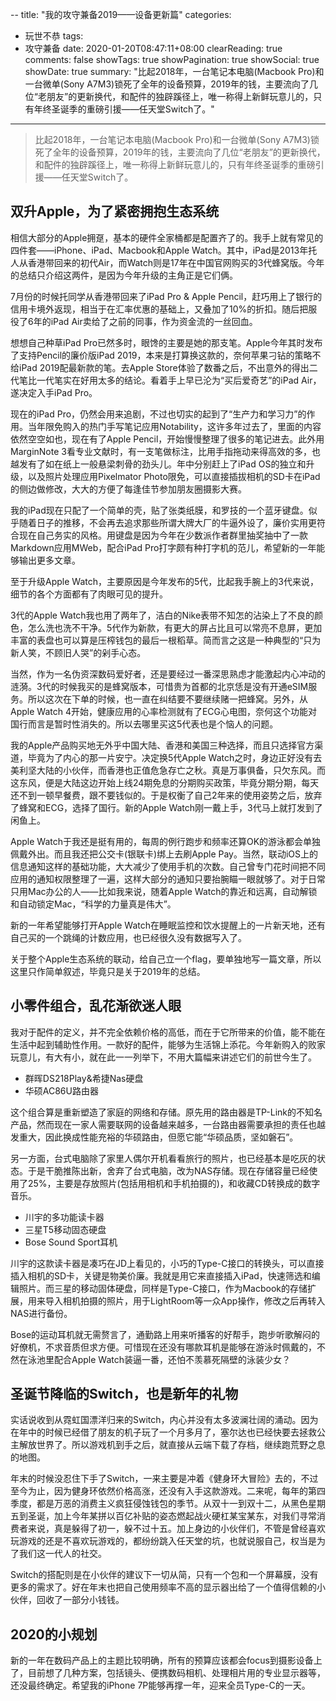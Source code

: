 --
title: "我的攻守兼备2019——设备更新篇"
categories:
- 玩世不恭
tags:
- 攻守兼备
date: 2020-01-20T08:47:11+08:00
clearReading: true
comments: false
showTags: true
showPagination: true
showSocial: true
showDate: true
summary: "比起2018年，一台笔记本电脑(Macbook Pro)和一台微单(Sony A7M3)锁死了全年的设备预算，2019年的钱，主要流向了几位“老朋友”的更新换代，和配件的独辟蹊径上，唯一称得上新鲜玩意儿的，只有年终圣诞季的重磅引援——任天堂Switch了。"
---

>  比起2018年，一台笔记本电脑(Macbook Pro)和一台微单(Sony A7M3)锁死了全年的设备预算，2019年的钱，主要流向了几位“老朋友”的更新换代，和配件的独辟蹊径上，唯一称得上新鲜玩意儿的，只有年终圣诞季的重磅引援——任天堂Switch了。

## 双升Apple，为了紧密拥抱生态系统

相信大部分的Apple拥趸，基本的硬件全家桶都是配置齐了的。我手上就有常见的四件套——iPhone、iPad、Macbook和Apple Watch。其中，iPad是2013年托人从香港带回来的初代Air，而Watch则是17年在中国官网购买的3代蜂窝版。今年的总结只介绍这两件，是因为今年升级的主角正是它们俩。

7月份的时候托同学从香港带回来了iPad Pro & Apple Pencil，赶巧用上了银行的信用卡境外返现，相当于在汇率优惠的基础上，又叠加了10%的折扣。随后把服役了6年的iPad Air卖给了之前的同事，作为资金流的一丝回血。

想想自己种草iPad Pro已然多时，眼馋的主要是她的那支笔。Apple今年其时发布了支持Pencil的廉价版iPad 2019，本来是打算换这款的，奈何苹果刁钻的策略不给iPad 2019配最新款的笔。去Apple Store体验了数番之后，不出意外的得出二代笔比一代笔实在好用太多的结论。看着手上早已沦为“买后爱奇艺”的iPad Air，遂决定入手iPad Pro。

现在的iPad Pro，仍然会用来追剧，不过也切实的起到了“生产力和学习力”的作用。当年限免购入的热门手写笔记应用Notability，这许多年过去了，里面的内容依然空空如也，现在有了Apple Pencil，开始慢慢整理了很多的笔记进去。此外用MarginNote 3看专业文献时，有一支笔做标注，比用手指拖动来得高效的多，也越发有了如在纸上一般悬梁刺骨的劲头儿。年中分别赶上了iPad OS的独立和升级，以及照片处理应用Pixelmator Photo限免，可以直接插拔相机的SD卡在iPad的侧边做修改，大大的方便了每逢佳节参加朋友圈摄影大赛。

我的iPad现在只配了一个简单的壳，贴了张类纸膜，和罗技的一个蓝牙键盘。似乎随着日子的推移，不会再去追求那些所谓大牌大厂的牛逼外设了，廉价实用更符合现在自己务实的风格。用键盘是因为今年在少数派作者群里抽奖抽中了一款Markdown应用MWeb，配合iPad  Pro打字颇有种打字机的范儿，希望新的一年能够输出更多文章。

至于升级Apple Watch，主要原因是今年发布的5代，比起我手腕上的3代来说，细节的各个方面都有了肉眼可见的提升。

3代的Apple Watch我也用了两年了，洁白的Nike表带不知怎的沾染上了不良的颜色，怎么洗也洗不干净。5代作为新款，有更大的屏占比且可以常亮不息屏，更加丰富的表盘也可以算是压榨钱包的最后一根稻草。简而言之这是一种典型的“只为新人笑，不顾旧人哭”的剁手心态。

当然，作为一名伪资深数码爱好者，还是要经过一番深思熟虑才能激起内心冲动的涟漪。3代的时候我买的是蜂窝版本，可惜贵为首都的北京恁是没有开通eSIM服务。所以这次在下单的时候，也一直在纠结要不要继续赌一把蜂窝。另外，从Apple Watch 4开始，健康应用的心率检测就有了ECG心电图，奈何这个功能对国行而言是暂时性消失的。所以去哪里买这5代表也是个恼人的问题。

我的Apple产品购买地无外乎中国大陆、香港和美国三种选择，而且只选择官方渠道，毕竟为了内心的那一片安宁。决定换5代Apple Watch之时，身边正好没有去美利坚大陆的小伙伴，而香港也正值危急存亡之秋。真是万事俱备，只欠东风。而这东风，便是大陆这边开始上线24期免息的分期购买政策，毕竟分期分期，每天还不到一顿早餐费，跟不要钱似的。于是权衡了自己2年来的使用姿势之后，放弃了蜂窝和ECG，选择了国行。新的Apple Watch刚一戴上手，3代马上就打发到了闲鱼上。

Apple Watch于我还是挺有用的，每周的例行跑步和频率还算OK的游泳都会单独佩戴外出。而且我还把公交卡(银联卡)绑上去刷Apple Pay。当然，联动iOS上的信息通知这样的基础功能，大大减少了使用手机的次数。自己曾专门花时间把不同应用的通知权限整理了一遍，这样大部分的通知只要抬腕瞄一眼就够了。对于日常只用Mac办公的人——比如我来说，随着Apple Watch的靠近和远离，自动解锁和自动锁定Mac，“科学的力量真是伟大”。

新的一年希望能够打开Apple Watch在睡眠监控和饮水提醒上的一片新天地，还有自己买的一个跳绳的计数应用，也已经很久没有数据写入了。

关于整个Apple生态系统的联动，给自己立一个flag，要单独地写一篇文章，所以这里只作简单叙述，毕竟只是关于2019年的总结。

## 小零件组合，乱花渐欲迷人眼

我对于配件的定义，并不完全依赖价格的高低，而在于它所带来的价值，能不能在生活中起到辅助性作用。一款好的配件，能够为生活锦上添花。今年新购入的败家玩意儿，有大有小，就在此一一列举下，不用大篇幅来讲述它们的前世今生了。

- 群晖DS218Play&希捷Nas硬盘
- 华硕AC86U路由器

这个组合算是重新塑造了家庭的网络和存储。原先用的路由器是TP-Link的不知名产品，然而现在一家人需要联网的设备越来越多，一台路由器需要承担的责任也越发重大，因此换成性能充裕的华硕路由，但愿它能“华硕品质，坚如磐石”。

另一方面，台式电脑除了家里人偶尔开机看看旅行的照片，也已经基本是吃灰的状态。于是干脆推陈出新，舍弃了台式电脑，改为NAS存储。现在存储容量已经使用了25%，主要是存放照片(包括用相机和手机拍摄的)，和收藏CD转换成的数字音乐。

- 川宇的多功能读卡器
- 三星T5移动固态硬盘
- Bose Sound Sport耳机

川宇的这款读卡器是凑巧在JD上看见的，小巧的Type-C接口的转换头，可以直接插入相机的SD卡，关键是物美价廉。我就是用它来直接插入iPad，快速筛选和编辑照片。而三星的移动固体硬盘，同样是Type-C接口，作为Macbook的存储扩展，用来导入相机拍摄的照片，用于LightRoom等一众App操作，修改之后再转入NAS进行备份。

Bose的运动耳机就无需赘言了，通勤路上用来听播客的好帮手，跑步听歌解闷的好僚机，不求音质但求方便。可惜现在还没有哪款耳机是能够在游泳时佩戴的，不然在泳池里配合Apple Watch装逼一番，还怕不羡慕死隔壁的泳装少女？

## 圣诞节降临的Switch，也是新年的礼物

实话说收到从霓虹国漂洋归来的Switch，内心并没有太多波澜壮阔的涌动。因为在年中的时候已经借了朋友的机子玩了一个月多月了，塞尔达也已经快要去拯救公主解放世界了。所以游戏机到手之后，就直接从云端下载了存档，继续跑荒野之息的地图。

年末的时候没忍住下手了Switch，一来主要是冲着《健身环大冒险》去的，不过至今为止，因为健身环依然价格高涨，还没有入手这款游戏。二来呢，每年的第四季度，都是万恶的消费主义疯狂侵蚀钱包的季节。从双十一到双十二，从黑色星期五到圣诞，加上今年某拼以百亿补贴的姿态燃起战火硬杠某宝某东，对我们寻常消费者来说，真是躲得了初一，躲不过十五。加上身边的小伙伴们，不管是曾经喜欢玩游戏的还是不喜欢玩游戏的，都纷纷跳入任天堂的坑，也就说服自己，权当是为了我们这一代人的社交。

Switch的搭配则是在小伙伴的建议下一切从简，只有一个包和一个屏幕膜，没有更多的需求了。好在年末也把自己使用频率不高的显示器出给了一个值得信赖的小伙伴，回收了一部分小钱钱。

## 2020的小规划

新的一年在数码产品上的主题比较明确，所有的预算应该都会focus到摄影设备上了，目前想了几种方案，包括镜头、便携数码相机、处理相片用的专业显示器等，还没最终确定。希望我的iPhone 7P能够再撑一年，迎来全员Type-C的一天。

